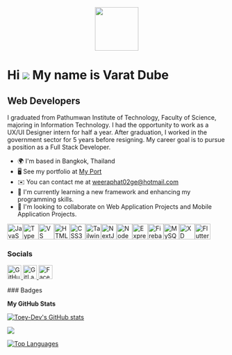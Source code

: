 <div id="header" align="center">
  <img src="https://media.giphy.com/media/M9gbBd9nbDrOTu1Mqx/giphy.gif" width="100"/>  
</div> 
<div id="header" align="center">
  <img src="https://komarev.com/ghpvc/?username=Toey-Dev&style=flat-square&color=blue" alt=""/>
</div>

Hi ![](https://user-images.githubusercontent.com/18350557/176309783-0785949b-9127-417c-8b55-ab5a4333674e.gif) My name is Varat Dube
===================================================================================================================================

Web Developers
--------------

I graduated from Pathumwan Institute of Technology, Faculty of Science, majoring in Information Technology. I had the opportunity to work as a UX/UI Designer intern for half a year. After graduation, I worked in the government sector for 5 years before resigning. My career goal is to pursue a position as a Full Stack Developer.

* 🌍  I'm based in Bangkok, Thailand
* 🖥️  See my portfolio at [My Port](http://github.com/Toey-Dev)
* ✉️  You can contact me at [weeraphat02ge@hotmail.com](mailto:weeraphat02ge@hotmail.com)
* 🧠  I'm currently learning a new framework and enhancing my programming skills.
* 👥  I'm looking to collaborate on Web Application Projects and Mobile Application Projects.

<p align="left">
<a href="https://developer.mozilla.org/en-US/docs/Web/JavaScript" target="_blank" rel="noreferrer"><img src="https://raw.githubusercontent.com/danielcranney/readme-generator/main/public/icons/skills/javascript-colored.svg" alt="JavaScript" title="JavaScript" width="36" height="36" /></a><a href="https://www.typescriptlang.org/" target="_blank" rel="noreferrer"><img src="https://raw.githubusercontent.com/danielcranney/readme-generator/main/public/icons/skills/typescript-colored.svg" alt="TypeScript" title="TypeScript" width="36" height="36" /></a><a href="https://code.visualstudio.com/" target="_blank" rel="noreferrer"><img src="https://raw.githubusercontent.com/danielcranney/readme-generator/main/public/icons/skills/visualstudiocode-colored.svg" alt="VS Code" title="VS Code" width="36" height="36" /></a><a href="https://developer.mozilla.org/en-US/docs/Glossary/HTML5" target="_blank" rel="noreferrer"><img src="https://raw.githubusercontent.com/danielcranney/readme-generator/main/public/icons/skills/html5-colored.svg" alt="HTML5" title="HTML5" width="36" height="36" /></a><a href="https://www.w3.org/TR/CSS/#css" target="_blank" rel="noreferrer"><img src="https://raw.githubusercontent.com/danielcranney/readme-generator/main/public/icons/skills/css3-colored.svg" alt="CSS3" title="CSS3" width="36" height="36" /></a><a href="https://tailwindcss.com/" target="_blank" rel="noreferrer"><img src="https://raw.githubusercontent.com/danielcranney/readme-generator/main/public/icons/skills/tailwindcss-colored.svg" alt="TailwindCSS" title="TailwindCSS" width="36" height="36" /></a><a href="https://nextjs.org/docs" target="_blank" rel="noreferrer"><img src="https://raw.githubusercontent.com/danielcranney/readme-generator/main/public/icons/skills/nextjs-colored-dark.svg" alt="NextJs" title="NextJs" width="36" height="36" /></a><a href="https://nodejs.org/en/" target="_blank" rel="noreferrer"><img src="https://raw.githubusercontent.com/danielcranney/readme-generator/main/public/icons/skills/nodejs-colored.svg" alt="NodeJS" title="NodeJS" width="36" height="36" /></a><a href="https://expressjs.com/" target="_blank" rel="noreferrer"><img src="https://raw.githubusercontent.com/danielcranney/readme-generator/main/public/icons/skills/express-colored-dark.svg" alt="Express" title="Express" width="36" height="36" /></a><a href="https://firebase.google.com/" target="_blank" rel="noreferrer"><img src="https://raw.githubusercontent.com/danielcranney/readme-generator/main/public/icons/skills/firebase-colored.svg" alt="Firebase" title="Firebase" width="36" height="36" /></a><a href="https://www.mysql.com/" target="_blank" rel="noreferrer"><img src="https://raw.githubusercontent.com/danielcranney/readme-generator/main/public/icons/skills/mysql-colored.svg" alt="MySQL" title="MySQL" width="36" height="36" /></a><a href="https://www.adobe.com/uk/products/xd.html" target="_blank" rel="noreferrer"><img src="https://raw.githubusercontent.com/danielcranney/readme-generator/main/public/icons/skills/xd-colored-dark.svg" alt="XD" title="XD" width="36" height="36" /></a><a href="https://flutter.dev/" target="_blank" rel="noreferrer"><img src="https://raw.githubusercontent.com/danielcranney/readme-generator/main/public/icons/skills/flutter-colored.svg" alt="Flutter" title="Flutter" width="36" height="36" /></a>
</p>

### Socials

<p align="left"> <a href="https://www.github.com/Toey-Dev" target="_blank" rel="noreferrer"> <picture> <source media="(prefers-color-scheme: dark)" srcset="https://raw.githubusercontent.com/danielcranney/readme-generator/main/public/icons/socials/github-dark.svg" /> <source media="(prefers-color-scheme: light)" srcset="https://raw.githubusercontent.com/danielcranney/readme-generator/main/public/icons/socials/github.svg" /> <img src="https://raw.githubusercontent.com/danielcranney/readme-generator/main/public/icons/socials/github.svg" width="32" height="32" alt="GitHub" title="GitHub" /> </picture> </a> <a href="https://www.gitlab.com/Toey-Dev" target="_blank" rel="noreferrer"> <picture> <source media="(prefers-color-scheme: dark)" srcset="" /> <source media="(prefers-color-scheme: light)" srcset="https://raw.githubusercontent.com/danielcranney/readme-generator/main/public/icons/socials/gitlab.svg" /> <img src="https://raw.githubusercontent.com/danielcranney/readme-generator/main/public/icons/socials/gitlab.svg" width="32" height="32" alt="GitLab" title="GitLab" /> </picture> </a> <a href="https://www.facebook.com/tksnascompasd/" target="_blank" rel="noreferrer"> <picture> <source media="(prefers-color-scheme: dark)" srcset="https://raw.githubusercontent.com/danielcranney/readme-generator/main/public/icons/socials/facebook-dark.svg" /> <source media="(prefers-color-scheme: light)" srcset="https://raw.githubusercontent.com/danielcranney/readme-generator/main/public/icons/socials/facebook.svg" /> <img src="https://raw.githubusercontent.com/danielcranney/readme-generator/main/public/icons/socials/facebook.svg" width="32" height="32" alt="Facebook" title="Facebook" /> </picture> </a></p>
### Badges

<b>My GitHub Stats</b>

<a href="http://www.github.com/Toey-Dev"><img src="https://github-readme-stats.vercel.app/api?username=Toey-Dev&show_icons=true&hide=&count_private=true&title_color=14b8a6&text_color=ffffff&icon_color=14b8a6&bg_color=27272a&hide_border=true&show_icons=true" alt="Toey-Dev's GitHub stats" /></a>

<a href="http://www.github.com/Toey-Dev"><img src="https://github-readme-streak-stats.herokuapp.com/?user=Toey-Dev&stroke=ffffff&background=27272a&ring=14b8a6&fire=14b8a6&currStreakNum=ffffff&currStreakLabel=14b8a6&sideNums=ffffff&sideLabels=ffffff&dates=ffffff&hide_border=true" /></a>

<a href="https://github.com/Toey-Dev" align="left"><img src="https://github-readme-stats.vercel.app/api/top-langs/?username=Toey-Dev&langs_count=10&title_color=14b8a6&text_color=ffffff&icon_color=14b8a6&bg_color=27272a&hide_border=true&locale=en&custom_title=Top%20%Languages" alt="Top Languages" /></a>




